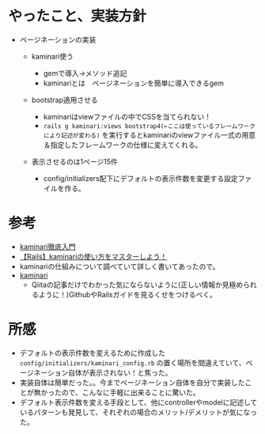 # やったこと、実装方針
- ページネーションの実装
  - kaminari使う
    - gemで導入→メソッド追記
    - kaminariとは　ページネーションを簡単に導入できるgem
 
  - bootstrap適用させる
    - kaminariはviewファイルの中でCSSを当てられない！
    - `rails g kaminari:views bootstrap4(←ここは使っているフレームワークにより記述が変わる)` を実行するとkaminariのviewファイル一式の用意＆指定したフレームワークの仕様に変えてくれる。
  - 表示させるのは1ページ15件
    - config/initializers配下にデフォルトの表示件数を変更する設定ファイルを作る。
 # 参考
 - [kaminari徹底入門](https://qiita.com/nysalor/items/77b9d6bc5baa41ea01f3)
 - [【Rails】kaminariの使い方をマスターしよう！](https://pikawaka.com/rails/kaminari)
  - kaminariの仕組みについて調べていて詳しく書いてあったので。
- [kaminari](https://github.com/kaminari/kaminari)
  - Qiitaの記事だけでわかった気にならないように(正しい情報か見極められるように！)GithubやRailsガイドを見るくせをつけるべく。

# 所感
- デフォルトの表示件数を変えるために作成した `config/initializers/kaminari_config.rb` の置く場所を間違えていて、ページネーション自体が表示されない！と焦った。
- 実装自体は簡単だった。。今までページネーション自体を自分で実装したことが無かったので、こんなに手軽に出来ることに驚いた。
- デフォルト表示件数を変える手段として、他にcontrollerやmodelに記述しているパターンも発見して、それぞれの場合のメリット/デメリットが気になった。